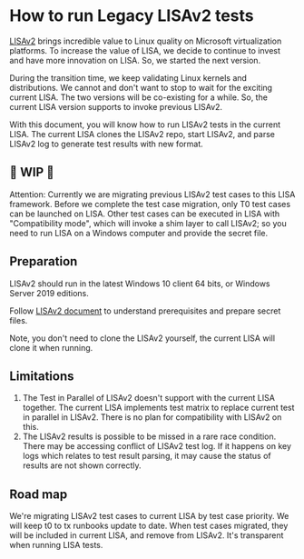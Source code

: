 # How to run Legacy LISAv2 tests

[LISAv2](https://github.com/microsoft/lisa) brings incredible value to Linux
quality on Microsoft virtualization platforms. To increase the value of LISA, we
decide to continue to invest and have more innovation on LISA. So, we started
the next version.

During the transition time, we keep validating Linux kernels and distributions.
We cannot and don't want to stop to wait for the exciting current LISA. The two
versions will be co-existing for a while. So, the current LISA version supports
to invoke previous LISAv2.

With this document, you will know how to run LISAv2 tests in the current LISA.
The current LISA clones the LISAv2 repo, start LISAv2, and parse LISAv2 log to
generate test results with new format.

## :construction: WIP :construction:

Attention: Currently we are migrating previous LISAv2 test cases to this LISA
framework. Before we complete the test case migration, only T0 test cases can be
launched on LISA. Other test cases can be executed in LISA with "Compatibility
mode", which will invoke a shim layer to call LISAv2; so you need to run LISA on
a Windows computer and provide the secret file.

## Preparation

LISAv2 should run in the latest Windows 10 client 64 bits, or Windows Server
2019 editions.

Follow [LISAv2
document](https://github.com/microsoft/lisa/blob/master/README.md) to understand
prerequisites and prepare secret files.

Note, you don't need to clone the LISAv2 yourself, the current LISA will clone
it when running.

## Limitations

1. The Test in Parallel of LISAv2 doesn't support with the current LISA
   together. The current LISA implements test matrix to replace current test in
   parallel in LISAv2. There is no plan for compatibility with LISAv2 on this.
2. The LISAv2 results is possible to be missed in a rare race condition. There
   may be accessing conflict of LISAv2 test log. If it happens on key logs which
   relates to test result parsing, it may cause the status of results are not
   shown correctly.

## Road map

We're migrating LISAv2 test cases to current LISA by test case priority. We will
keep t0 to tx runbooks update to date. When test cases migrated, they will be
included in current LISA, and remove from LISAv2. It's transparent when running
LISA tests.
